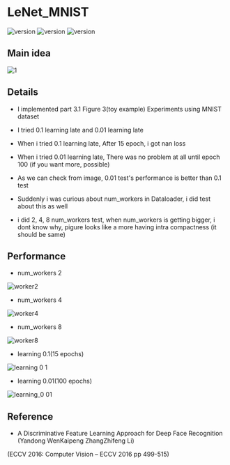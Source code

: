 # LeNet_MNIST

![version](https://img.shields.io/badge/CUDA-11.1-brightgreen) ![version](https://img.shields.io/badge/cuDNN-8.1.0-blue) ![version](https://img.shields.io/badge/pytorch-1.9.0-orange)



## Main idea
![1](https://user-images.githubusercontent.com/87002037/131639522-aebe7a34-b76a-4852-abc7-b3965aedee0d.PNG)




## Details

* I implemented part 3.1 Figure 3(toy example) Experiments using MNIST dataset

* I tried 0.1 learning late and 0.01 learning late

* When i tried 0.1 learning late, After 15 epoch, i got nan loss

* When i tried 0.01 learning late, There was no problem at all until epoch 100 (if you want more, possible)

* As we can check from image, 0.01 test's performance is better than 0.1 test

* Suddenly i was curious about num_workers in Dataloader, i did test about this as well   

* i did 2, 4, 8 num_workers test, when num_workers is getting bigger, i dont know why, pigure looks like a more having intra compactness (it should be same)


## Performance
* num_workers 2

![worker2](https://user-images.githubusercontent.com/87002037/131765401-e2f8198d-ec96-4862-a1e7-e91bd9dc2385.gif)

* num_workers 4

![worker4](https://user-images.githubusercontent.com/87002037/131765404-ac946c8f-c4a7-4b43-bf04-335424420a32.gif)

* num_workers 8

![worker8](https://user-images.githubusercontent.com/87002037/131765408-c8703e04-5027-4e03-b270-6e29137f8ec7.gif)





* learning 0.1(15 epochs)

![learning 0 1](https://user-images.githubusercontent.com/87002037/131765362-d3fd1168-625c-497b-ac0c-7b9031f85a6b.gif)

* learning 0.01(100 epochs)

![learning_0 01](https://user-images.githubusercontent.com/87002037/131765373-1c1574e8-f874-4e69-9f22-667f658a542c.gif)

## Reference

* A Discriminative Feature Learning Approach for Deep Face Recognition (Yandong WenKaipeng ZhangZhifeng Li)
 
 (ECCV 2016: Computer Vision – ECCV 2016 pp 499-515)


